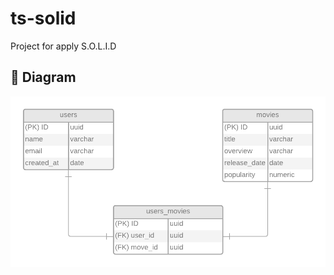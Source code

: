 # ts-solid
Project for apply S.O.L.I.D

## 🔶 Diagram
<img 
  src="./public/diagram.png"
  alt="Diagrama"
/>
